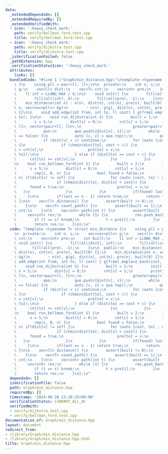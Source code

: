 ```yaml
---
data:
  _extendedDependsOn: []
  _extendedRequiredBy: []
  _extendedVerifiedWith:
  - icon: ':heavy_check_mark:'
    path: verify/bellman_ford.test.cpp
    title: verify/bellman_ford.test.cpp
  - icon: ':heavy_check_mark:'
    path: verify/dijkstra.test.cpp
    title: verify/dijkstra.test.cpp
  _isVerificationFailed: false
  _pathExtension: hpp
  _verificationStatusIcon: ':heavy_check_mark:'
  attributes:
    links: []
  bundledCode: "#line 1 \"Graph/min_distance.hpp\"\ntemplate <typename T> struct min_distance\
    \ {\n    using pll = pair<ll, ll>;\n\n  private:\n    int n, s;\n    vec<vec<pll>>\
    \ g;\n    vec<ll> dist;\n    vec<T> cnt;\n    vec<int> pre;\n    int built;\n\
    \    ll inf = LLONG_MAX / 4;\n\n    void init() {\n        fill(all(dist), inf);\n\
    \        fill(all(cnt), 0);\n        fill(all(pre), -1);\n    }\n\n  public:\n\
    \    min_distance(int n) : n(n), dist(n), cnt(n), pre(n), built(0) {};\n    min_distance(int\
    \ n, vec<vec<pll>> &g)\n        : n(n), g(g), dist(n), cnt(n), pre(n), built(0)\
    \ {}\n\n    void add_edge(int from, int to, ll cost) { g[from].emplace_back(cost,\
    \ to); }\n\n    void run_dijkstra(int S) {\n        built = 1;\n        init();\n\
    \        s = S;\n        dist[s] = 0;\n        cnt[s] = 1;\n        priority_queue<pair<ll,\
    \ ll>, vector<pair<ll, ll>>,\n                       greater<pair<ll, ll>>>\n\
    \            que;\n        que.push({dist[s], s});\n        while (que.empty()\
    \ == false) {\n            auto [c, v] = que.top();\n            que.pop();\n\
    \            if (dist[v] < c) continue;\n            for (auto [cost, to] : g[v])\
    \ {\n                if (chmin(dist[to], cost + c)) {\n                    cnt[to]\
    \ = cnt[v];\n                    pre[to] = v;\n                    que.push({dist[to],\
    \ to});\n\n                } else if (dist[to] == cost + c) {\n              \
    \      cnt[to] += cnt[v];\n                }\n            }\n        }\n    }\n\
    \n    bool run_bellman_ford(int S) {\n        built = 2;\n        init();\n  \
    \      s = S;\n        dist[s] = 0;\n        cnt[s] = 1;\n        int last = -1;\n\
    \        rep(i, 0, n) {\n            bool found = false;\n            rep(v, 0,\
    \ n) if(dist[v] != inf) {\n                for (auto [cost, to] : g[v]) {\n  \
    \                  if (chmin(dist[to], dist[v] + cost)) {\n                  \
    \      found = true;\n                        pre[to] = v;\n                 \
    \   }\n                }\n            }\n            if(found) last = i;\n   \
    \     }\n\n        if(last == n - 1) return true;\n        return false;\n   \
    \ }\n\n    vec<ll> distance() {\n        assert(built != 0);\n        return dist;\n\
    \    }\n\n    vec<T> count_path() {\n        assert(built == 1);\n        return\
    \ cnt;\n    }\n\n    vec<int> path(int t) {\n        assert(built != 0);\n   \
    \     vec<int> res;\n        while (1) {\n            res.push_back(t);\n    \
    \        if (t == s) break;\n            t = pre[t];\n        }\n        reverse(all(res));\n\
    \        return res;\n    }\n};\n"
  code: "template <typename T> struct min_distance {\n    using pll = pair<ll, ll>;\n\
    \n  private:\n    int n, s;\n    vec<vec<pll>> g;\n    vec<ll> dist;\n    vec<T>\
    \ cnt;\n    vec<int> pre;\n    int built;\n    ll inf = LLONG_MAX / 4;\n\n   \
    \ void init() {\n        fill(all(dist), inf);\n        fill(all(cnt), 0);\n \
    \       fill(all(pre), -1);\n    }\n\n  public:\n    min_distance(int n) : n(n),\
    \ dist(n), cnt(n), pre(n), built(0) {};\n    min_distance(int n, vec<vec<pll>>\
    \ &g)\n        : n(n), g(g), dist(n), cnt(n), pre(n), built(0) {}\n\n    void\
    \ add_edge(int from, int to, ll cost) { g[from].emplace_back(cost, to); }\n\n\
    \    void run_dijkstra(int S) {\n        built = 1;\n        init();\n       \
    \ s = S;\n        dist[s] = 0;\n        cnt[s] = 1;\n        priority_queue<pair<ll,\
    \ ll>, vector<pair<ll, ll>>,\n                       greater<pair<ll, ll>>>\n\
    \            que;\n        que.push({dist[s], s});\n        while (que.empty()\
    \ == false) {\n            auto [c, v] = que.top();\n            que.pop();\n\
    \            if (dist[v] < c) continue;\n            for (auto [cost, to] : g[v])\
    \ {\n                if (chmin(dist[to], cost + c)) {\n                    cnt[to]\
    \ = cnt[v];\n                    pre[to] = v;\n                    que.push({dist[to],\
    \ to});\n\n                } else if (dist[to] == cost + c) {\n              \
    \      cnt[to] += cnt[v];\n                }\n            }\n        }\n    }\n\
    \n    bool run_bellman_ford(int S) {\n        built = 2;\n        init();\n  \
    \      s = S;\n        dist[s] = 0;\n        cnt[s] = 1;\n        int last = -1;\n\
    \        rep(i, 0, n) {\n            bool found = false;\n            rep(v, 0,\
    \ n) if(dist[v] != inf) {\n                for (auto [cost, to] : g[v]) {\n  \
    \                  if (chmin(dist[to], dist[v] + cost)) {\n                  \
    \      found = true;\n                        pre[to] = v;\n                 \
    \   }\n                }\n            }\n            if(found) last = i;\n   \
    \     }\n\n        if(last == n - 1) return true;\n        return false;\n   \
    \ }\n\n    vec<ll> distance() {\n        assert(built != 0);\n        return dist;\n\
    \    }\n\n    vec<T> count_path() {\n        assert(built == 1);\n        return\
    \ cnt;\n    }\n\n    vec<int> path(int t) {\n        assert(built != 0);\n   \
    \     vec<int> res;\n        while (1) {\n            res.push_back(t);\n    \
    \        if (t == s) break;\n            t = pre[t];\n        }\n        reverse(all(res));\n\
    \        return res;\n    }\n};\n"
  dependsOn: []
  isVerificationFile: false
  path: Graph/min_distance.hpp
  requiredBy: []
  timestamp: '2024-08-28 13:18:15+09:00'
  verificationStatus: LIBRARY_ALL_AC
  verifiedWith:
  - verify/dijkstra.test.cpp
  - verify/bellman_ford.test.cpp
documentation_of: Graph/min_distance.hpp
layout: document
redirect_from:
- /library/Graph/min_distance.hpp
- /library/Graph/min_distance.hpp.html
title: Graph/min_distance.hpp
---
```

